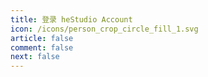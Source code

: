 ```yaml
---
title: 登录 heStudio Account
icon: /icons/person_crop_circle_fill_1.svg
article: false
comment: false
next: false
---
```


<login />

<script setup>
    import Login from "@Login";
</script>
